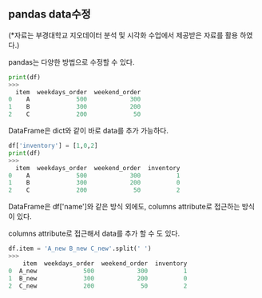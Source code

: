 ## pandas data수정

(*자료는 부경대학교 지오데이터 분석 및 시각화 수업에서 제공받은 자료를 활용 하였다.)

pandas는 다양한 방법으로 수정할 수 있다.
```python
print(df)
>>> 
  item  weekdays_order  weekend_order
0    A             500            300
1    B             300            200
2    C             200             50
```
DataFrame은 dict와 같이 바로 data를 추가 가능하다.
```python
df['inventory'] = [1,0,2]
print(df)
>>>
  item  weekdays_order  weekend_order  inventory
0    A             500            300          1
1    B             300            200          0
2    C             200             50          2
```
DataFrame은 df['name']와 같은 방식 외에도, columns attribute로 접근하는 방식이 있다.

columns attribute로 접근해서 data를 추가 할 수 도 있다.
```python
df.item = 'A_new B_new C_new'.split(' ')
>>>
    item  weekdays_order  weekend_order  inventory
0  A_new             500            300          1
1  B_new             300            200          0
2  C_new             200             50          2
```
